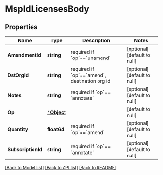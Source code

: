 # MspIdLicensesBody

## Properties
Name | Type | Description | Notes
------------ | ------------- | ------------- | -------------
**AmendmentId** | **string** | required if &#x60;op&#x60;&#x3D;&#x3D;&#x60;unamend&#x60; | [optional] [default to null]
**DstOrgId** | **string** | required if &#x60;op&#x60;&#x3D;&#x3D;&#x60;amend&#x60;, destination org id | [optional] [default to null]
**Notes** | **string** | required if &#x60;op&#x60;&#x3D;&#x3D; &#x60;annotate&#x60; | [optional] [default to null]
**Op** | [***Object**](.md) |  | [default to null]
**Quantity** | **float64** | required if &#x60;op&#x60;&#x3D;&#x3D;&#x60;amend&#x60; | [optional] [default to null]
**SubscriptionId** | **string** | required if &#x60;op&#x60;&#x3D;&#x3D; &#x60;annotate&#x60; | [optional] [default to null]

[[Back to Model list]](../README.md#documentation-for-models) [[Back to API list]](../README.md#documentation-for-api-endpoints) [[Back to README]](../README.md)

